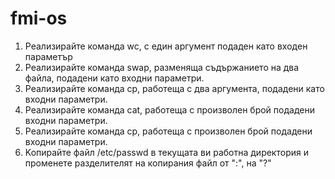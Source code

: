 # fmi-os
1. Реализирайте команда wc, с един аргумент подаден като входен параметър
2. Реализирайте команда swap, разменяща съдържанието на два файла, подадени като входни параметри.
3. Реализирайте команда cp, работеща с два аргумента, подадени като входни параметри.
4. Реализирайте команда cat, работеща с произволен брой подадени входни параметри.
5. Реализирайте команда cp, работеща с произволен брой подадени входни параметри.
6. Koпирайте файл /etc/passwd в текущата ви работна директория и променете разделителят на копирания файл от ":", на "?"
